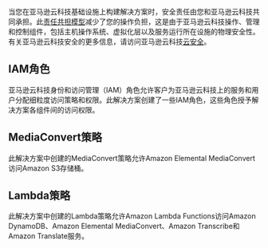 当您在亚马逊云科技基础设施上构建解决方案时，安全责任由您和亚马逊云科技共同承担。此[责任共担模型](https://aws.amazon.com/compliance/shared-responsibility-model/)减少了您的操作负担，这是由于亚马逊云科技操作、管理和控制组件，包括主机操作系统、虚拟化层以及服务运行所在设施的物理安全性。有关亚马逊云科技安全的更多信息，请访问亚马逊云科技[云安全](http://aws.amazon.com/security/)。

## IAM角色

亚马逊云科技身份和访问管理（IAM）角色允许客户为亚马逊云科技上的服务和用户分配细粒度访问策略和权限。此解决方案创建了一些IAM角色，这些角色授予解决方案各组件间的访问权限。

## MediaConvert策略

此解决方案中创建的MediaConvert策略允许Amazon Elemental MediaConvert访问Amazon S3存储桶。

## Lambda策略

此解决方案中创建的Lambda策略允许Amazon Lambda Functions访问Amazon DynamoDB、Amazon Elemental MediaConvert、Amazon Transcribe和Amazon Translate服务。